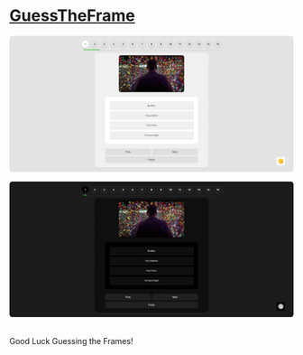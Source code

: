 # [GuessTheFrame](https://praashoo7.github.io/GuessTheFrame/)

![Readme Image](ReadMe-Images/L1.png)

![Readme Image](ReadMe-Images/D1.png)<br><br>


Good Luck Guessing the Frames!
